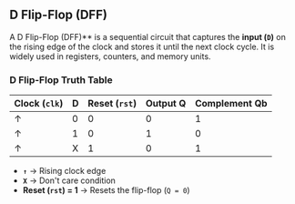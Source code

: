 ## D Flip-Flop (DFF)

A D Flip-Flop (DFF)** is a sequential circuit that captures the **input (`D`)** on the rising edge of the clock and stores it until the next clock cycle. It is widely used in registers, counters, and memory units.

### D Flip-Flop Truth Table
| Clock (`clk`) | D | Reset (`rst`) | Output Q | Complement Qb |
|--------------|---|-------------|---------|--------------|
| ↑            | 0 | 0           | 0       | 1            |
| ↑            | 1 | 0           | 1       | 0            |
| ↑            | X | 1           | 0       | 1            |

- **`↑`** → Rising clock edge  
- **`X`** → Don't care condition  
- **Reset (`rst`) = 1** → Resets the flip-flop (`Q = 0`)  

